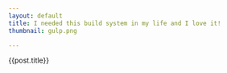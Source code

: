 ```yaml
---
layout: default
title: I needed this build system in my life and I love it!
thumbnail: gulp.png

---
```


{{post.title}}